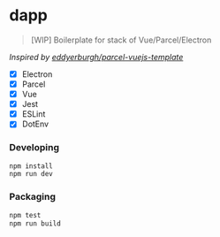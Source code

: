 # dapp

> \[WIP\] Boilerplate for stack of Vue/Parcel/Electron

*Inspired by [eddyerburgh/parcel-vuejs-template](https://github.com/eddyerburgh/parcel-vuejs-template)*

- [x] Electron
- [x] Parcel
- [x] Vue
- [x] Jest
- [x] ESLint
- [x] DotEnv

### Developing

```sh
npm install
npm run dev
```

### Packaging

```sh
npm test
npm run build
```
